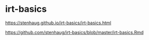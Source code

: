 # irt-basics

https://stenhaug.github.io/irt-basics/irt-basics.html

https://github.com/stenhaug/irt-basics/blob/master/irt-basics.Rmd



